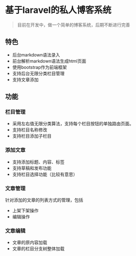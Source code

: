 # 基于laravel的私人博客系统
> 目前在开发中，做一个简单的博客系统，后期不断进行完善


## 特色
* 后台markdown语法录入
* 前台解析markdown语法生成html页面
* 使用bootstrap作为前端框架
* 支持后台无限分类栏目管理
* 支持文章添加


## 功能
### 栏目管理
* 采用左右值无限分类算法，支持每个栏目按钮的单独路由页面。
* 支持栏目名称修改
* 支持栏目添加子栏目

### 添加文章
* 支持添加标题、内容、标签
* 支持草稿和发布功能
* 支持栏目选择功能（比较有意思）

### 文章管理
针对添加的文章的列表方式的管理，包括
* 上架下架操作
* 编辑操作

### 文章编辑
* 文章的原内容加载
* 文章的栏目分支树整体加载
